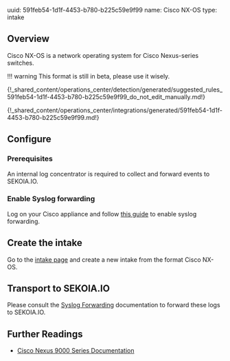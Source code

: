 uuid: 591feb54-1d1f-4453-b780-b225c59e9f99
name: Cisco NX-OS
type: intake

## Overview

Cisco NX-OS is a network operating system for Cisco Nexus-series switches.

!!! warning
    This format is still in beta, please use it wisely.

{!_shared_content/operations_center/detection/generated/suggested_rules_591feb54-1d1f-4453-b780-b225c59e9f99_do_not_edit_manually.md!}

{!_shared_content/operations_center/integrations/generated/591feb54-1d1f-4453-b780-b225c59e9f99.md!}

## Configure

### Prerequisites

An internal log concentrator is required to collect and forward events to SEKOIA.IO.

### Enable Syslog forwarding

Log on your Cisco appliance and follow [this guide](https://www.cisco.com/c/en/us/td/docs/switches/datacenter/nexus9000/sw/6-x/system_management/configuration/guide/b_Cisco_Nexus_9000_Series_NX-OS_System_Management_Configuration_Guide/sm_5syslog.html#task_5793349949823830091) to enable syslog forwarding.


## Create the intake

Go to the [intake page](https://app.sekoia.io/operations/intakes) and create a new intake from the format Cisco NX-OS.

## Transport to SEKOIA.IO

Please consult the [Syslog Forwarding](../../../../ingestion_methods/sekoiaio_docker_concentrator/) documentation to forward these logs to SEKOIA.IO.

## Further Readings
- [Cisco Nexus 9000 Series Documentation](https://www.cisco.com/c/en/us/td/docs/switches/datacenter/nexus9000/sw/6-x/system_management/configuration/guide/b_Cisco_Nexus_9000_Series_NX-OS_System_Management_Configuration_Guide.html)

